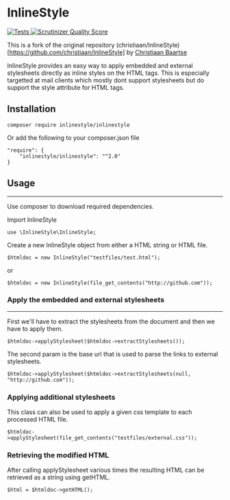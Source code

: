 InlineStyle
===========
<a href="https://github.com/codeat3/inlinestyle/actions?query=workflow%3ATests">
    <img src="https://github.com/codeat3/inlinestyle/workflows/Tests/badge.svg" alt="Tests">
</a>
<a href="https://scrutinizer-ci.com/g/codeatt/InlineStyle/">
    <img src="https://scrutinizer-ci.com/g/christiaan/InlineStyle/badges/quality-score.png?s=f731e792fb2eaa305e294a1a2928e9bc96dca12b" alt="Scrutinizer Quality Score" />
</a>

This is a fork of the original repository (christiaan/InlineStyle)[https://github.com/christiaan/InlineStyle] by [Christiaan Baartse
](https://github.com/christiaan)

InlineStyle provides an easy way to apply embedded and external stylesheets
directly as inline styles on the HTML tags. This is especially targetted at mail
clients which mostly dont support stylesheets but do support the style attribute
for HTML tags.

Installation
------------
```
composer require inlinestyle/inlinestyle
```

Or add the following to your composer.json file
```
"require": {
    "inlinestyle/inlinestyle": "^2.0"
}
```

## Usage
-----

Use composer to download required dependencies.

Import InlineStyle
```
use \InlineStyle\InlineStyle;
```
Create a new InlineStyle object from either a HTML string or HTML file.
```
$htmldoc = new InlineStyle("testfiles/test.html");
```
or
```
$htmldoc = new InlineStyle(file_get_contents("http://github.com"));
```
### Apply the embedded and external stylesheets
-----
First we'll have to extract the stylesheets from the document and then we have
to apply them.
```
$htmldoc->applyStylesheet($htmldoc->extractStylesheets());
```
The second param is the base url that is used to parse the links to external
stylesheets.
```
$htmldoc->applyStylesheet($htmldoc->extractStylesheets(null, "http://github.com"));
```

### Applying additional stylesheets

This class can also be used to apply a given css template to each processed HTML
file.
```
$htmldoc->applyStylesheet(file_get_contents("testfiles/external.css"));
```

### Retrieving the modified HTML

After calling applyStylesheet various times the resulting HTML can be retrieved as a string using getHTML.

```
$html = $htmldoc->getHTML();
```
